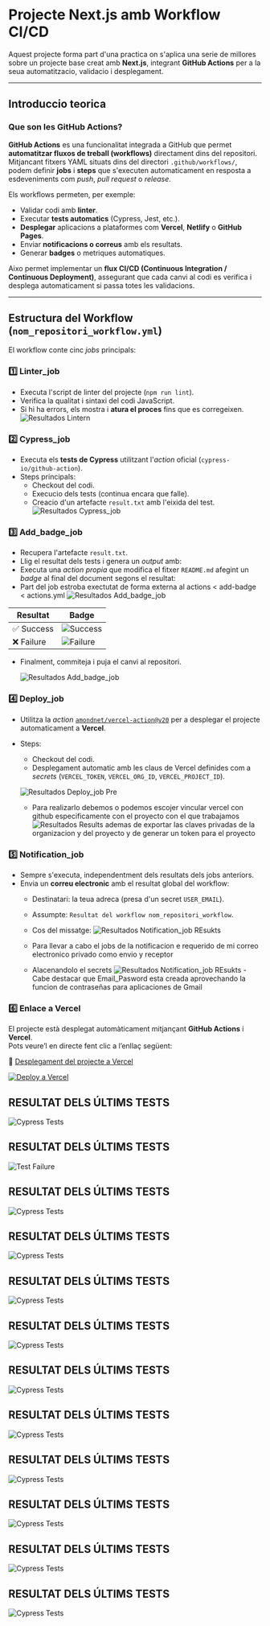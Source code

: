 # Projecte Next.js amb Workflow CI/CD

Aquest projecte forma part d'una practica on s'aplica una serie de millores sobre un projecte base creat amb **Next.js**, integrant **GitHub Actions** per a la seua automatitzacio, validacio i desplegament.

---

## Introduccio teorica

### Que son les GitHub Actions?

**GitHub Actions** es una funcionalitat integrada a GitHub que permet **automatitzar fluxos de treball (workflows)** directament dins del repositori.  
Mitjancant fitxers YAML situats dins del directori `.github/workflows/`, podem definir **jobs** i **steps** que s'executen automaticament en resposta a esdeveniments com *push*, *pull request* o *release*.

Els workflows permeten, per exemple:
- Validar codi amb **linter**.
- Executar **tests automatics** (Cypress, Jest, etc.).
- **Desplegar** aplicacions a plataformes com **Vercel**, **Netlify** o **GitHub Pages**.
- Enviar **notificacions o correus** amb els resultats.
- Generar **badges** o metriques automatiques.

Aixo permet implementar un **flux CI/CD (Continuous Integration / Continuous Deployment)**, assegurant que cada canvi al codi es verifica i desplega automaticament si passa totes les validacions.

---

## Estructura del Workflow (`nom_repositori_workflow.yml`)

El workflow conte cinc *jobs* principals:

### 1️⃣ Linter_job
- Executa l'script de linter del projecte (`npm run lint`).
- Verifica la qualitat i sintaxi del codi JavaScript.
- Si hi ha errors, els mostra i **atura el proces** fins que es corregeixen.
![Resultados Lintern](images/lintern1.png)

### 2️⃣ Cypress_job
- Executa els **tests de Cypress** utilitzant l'*action* oficial (`cypress-io/github-action`).
- Steps principals:
  - Checkout del codi.
  - Execucio dels tests (continua encara que falle).
  - Creacio d'un artefacte `result.txt` amb l'eixida del test.
  ![Resultados Cypress_job](images/cypress1.png)

### 3️⃣ Add_badge_job
- Recupera l'artefacte `result.txt`.
- Llig el resultat dels tests i genera un *output* amb:
- Executa una *action propia* que modifica el fitxer `README.md` afegint un *badge* al final del document segons el resultat:
- Part del job estroba exectutat de forma externa al actions < add-badge < actions.yml
  ![Resultados Add_badge_job](images/add_badge1.png)


| Resultat | Badge |
|-----------|-------|
| ✅ Success | ![Success](https://img.shields.io/badge/tested%20with-Cypress-04C38E.svg) |
| ❌ Failure | ![Failure](https://img.shields.io/badge/test-failure-red) |

- Finalment, commiteja i puja el canvi al repositori.

  ![Resultados Add_badge_job](images/add_badge2.png)

### 4️⃣ Deploy_job
- Utilitza la *action* [`amondnet/vercel-action@v20`](https://github.com/amondnet/vercel-action) per a desplegar el projecte automaticament a **Vercel**.
- Steps:
  - Checkout del codi.
  - Desplegament automatic amb les claus de Vercel definides com a *secrets* (`VERCEL_TOKEN`, `VERCEL_ORG_ID`, `VERCEL_PROJECT_ID`).

  ![Resultados Deploy_job Pre](images/vergel1.png)
  - Para realizarlo debemos o podemos escojer vincular vercel con github especificamente con el proyecto con el que trabajamos
  ![Resultados Results](images/vergel2.png) 
  ademas de exportar las claves privadas de la organizacion y del proyecto y de generar un token para el proyecto

### 5️⃣ Notification_job
- Sempre s'executa, independentment dels resultats dels jobs anteriors.
- Envia un **correu electronic** amb el resultat global del workflow:
  - Destinatari: la teua adreca (presa d'un secret `USER_EMAIL`).
  - Assumpte: `Resultat del workflow nom_repositori_workflow`.
  - Cos del missatge:
  ![Resultados Notification_job REsukts](images/notificacion1.png) 

  - Para llevar a cabo el jobs de la notificacion e requerido de mi correo electronico privado como envio y receptor
  - Alacenandolo el secrets 
  ![Resultados Notification_job REsukts](images/notificacion2.png) 
  -Cabe destacar que Email_Pasword esta creada aprovechando la funcion de contraseñas para aplicaciones de Gmail

### 6️⃣ Enlace a Vercel

El projecte està desplegat automàticament mitjançant **GitHub Actions** i **Vercel**.  
Pots veure’l en directe fent clic a l’enllaç següent:

🔗 [Desplegament del projecte a Vercel](https://github-actions-practica-chi.vercel.app/)

[![Deploy a Vercel](https://img.shields.io/badge/Vercel-View%20App-black?logo=vercel)](https://github-actions-practica-chi.vercel.app/)


## RESULTAT DELS ÚLTIMS TESTS
![Cypress Tests](https://img.shields.io/badge/tested%20with-Cypress-04C38E.svg)

## RESULTAT DELS ÚLTIMS TESTS
![Test Failure](https://img.shields.io/badge/test-failure-red)
## RESULTAT DELS ÚLTIMS TESTS
![Cypress Tests](https://img.shields.io/badge/tested%20with-Cypress-04C38E.svg)
## RESULTAT DELS ÚLTIMS TESTS
![Cypress Tests](https://img.shields.io/badge/tested%20with-Cypress-04C38E.svg)
## RESULTAT DELS ÚLTIMS TESTS
![Cypress Tests](https://img.shields.io/badge/tested%20with-Cypress-04C38E.svg)
## RESULTAT DELS ÚLTIMS TESTS
![Cypress Tests](https://img.shields.io/badge/tested%20with-Cypress-04C38E.svg)
## RESULTAT DELS ÚLTIMS TESTS
![Cypress Tests](https://img.shields.io/badge/tested%20with-Cypress-04C38E.svg)
## RESULTAT DELS ÚLTIMS TESTS
![Cypress Tests](https://img.shields.io/badge/tested%20with-Cypress-04C38E.svg)
## RESULTAT DELS ÚLTIMS TESTS
![Cypress Tests](https://img.shields.io/badge/tested%20with-Cypress-04C38E.svg)
## RESULTAT DELS ÚLTIMS TESTS
![Cypress Tests](https://img.shields.io/badge/tested%20with-Cypress-04C38E.svg)
## RESULTAT DELS ÚLTIMS TESTS
![Cypress Tests](https://img.shields.io/badge/tested%20with-Cypress-04C38E.svg)
## RESULTAT DELS ÚLTIMS TESTS
![Cypress Tests](https://img.shields.io/badge/tested%20with-Cypress-04C38E.svg)
